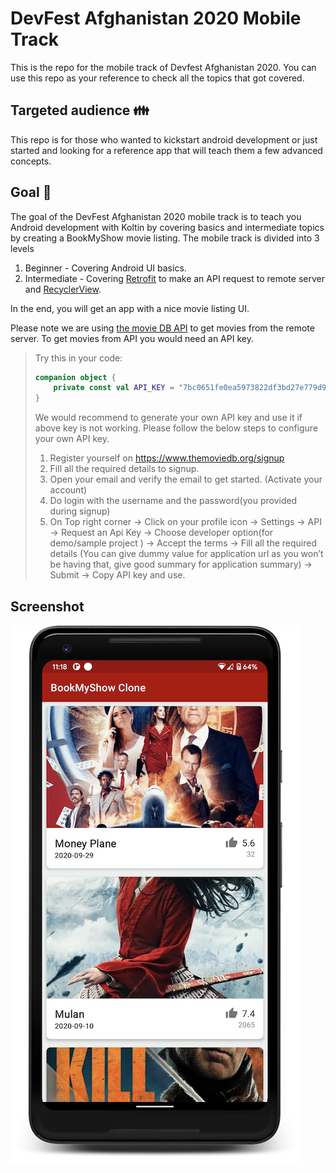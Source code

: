 
# DevFest Afghanistan 2020 Mobile Track

This is the repo for the mobile track of Devfest Afghanistan 2020. You can use this repo as your reference to check all the topics that got covered.

## Targeted audience  :family: 
This repo is for those who wanted to kickstart android development or just started and looking for a reference app that will teach them a few advanced concepts.

## Goal  :dart:
The goal of the DevFest Afghanistan 2020 mobile track is to teach you Android development with Koltin by covering basics and intermediate topics by creating a BookMyShow movie listing. The mobile track is divided into 3 levels

1. Beginner - Covering Android UI basics.
2. Intermediate - Covering [Retrofit](https://square.github.io/retrofit/) to make an API request to remote server and [RecyclerView](https://developer.android.com/guide/topics/ui/layout/recyclerview).

In the end, you will get an app with a nice movie listing UI.

 Please note we are using [the movie DB API](https://developers.themoviedb.org/3) to get movies from the remote server.
To get movies from API you would need an API key. 
>
> Try this in your code: 
>    ```kotlin
>    companion object {
>        private const val API_KEY = "7bc0651fe0ea5973822df3bd27e779d9"
>    }
>    ```
> We would recommend to generate your own API key and use it if above key is not working. Please follow the below steps to configure your own API key. 
>
>1. Register yourself on https://www.themoviedb.org/signup 
>2. Fill all the required details to signup. 
>3. Open your email and verify the email to get started. (Activate your account)
>4. Do login with the username and the password(you provided during signup)
>5. On Top right corner -> Click on your profile icon -> Settings -> API  -> Request an Api Key -> Choose developer option(for demo/sample project ) -> Accept the terms -> Fill all the required details (You can give dummy value for application url as you won’t be having that, give good summary for application summary) -> Submit -> Copy API key and use.
>

## Screenshot

![Screenshot of app](https://github.com/jawidMuhammadi/devfest20-afghanistan-android/blob/master/app/src/main/assets/screenshot.png)
